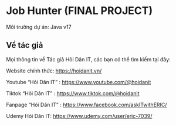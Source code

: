 # Job Hunter (FINAL PROJECT)
Môi trường dự án: Java v17

## Về tác giả
Mọi thông tin về Tác giả Hỏi Dân IT, các bạn có thể tìm kiếm tại đây:

Website chính thức: https://hoidanit.vn/

Youtube “Hỏi Dân IT” : https://www.youtube.com/@hoidanit

Tiktok “Hỏi Dân IT” :  https://www.tiktok.com/@hoidanit

Fanpage “Hỏi Dân IT” : https://www.facebook.com/askITwithERIC/

Udemy Hỏi Dân IT: https://www.udemy.com/user/eric-7039/

